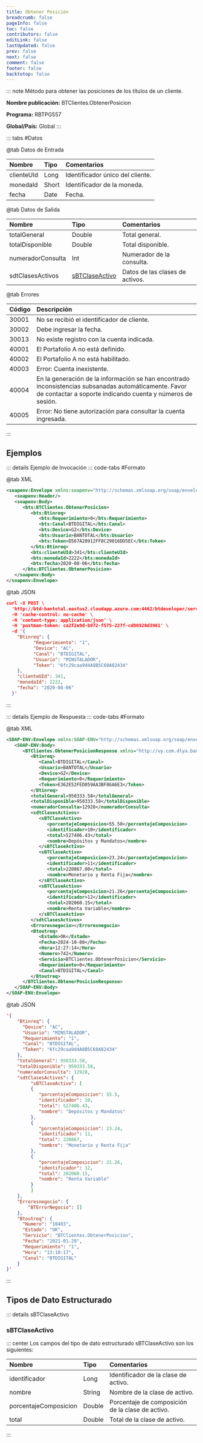 ```yaml
---
title: Obtener Posición
breadcrumb: false
pageInfo: false
toc: false
contributors: false
editLink: false
lastUpdated: false
prev: false
next: false
comment: false
footer: false
backtotop: false
---
```


<!-- ABRE DATOS DEL MÉTODO -->
::: note Método para obtener las posiciones de los títulos de un cliente.

**Nombre publicación:** BTClientes.ObtenerPosicion

**Programa:** RBTPG557

**Global/País:** Global
:::
<!-- CIERRA DATOS DEL MÉTODO -->

<!-- ABRE TABLA DE DATOS -->
::: tabs #Datos 

@tab Datos de Entrada

Nombre | Tipo | Comentarios
:--------- | :--------- | :---------
clienteUId | Long | Identificador único del cliente.
monedaId | Short | Identificador de la moneda.
fecha | Date | Fecha.

@tab Datos de Salida

Nombre | Tipo | Comentarios
:--------- | :--------- | :---------
totalGeneral | Double | Total general.
totalDisponible | Double | Total disponible.
numeradorConsulta | Int | Numerador de la consulta.
sdtClasesActivos | [sBTClaseActivo](#sbtclaseactivo) | Datos de las clases de activos.

@tab Errores

Código | Descripción
:--------- | :-----------
30001 | No se recibió el identificador de cliente.
30002 | Debe ingresar la fecha.
30013 | No existe registro con la cuenta indicada.
40001 | El Portafolio A no está definido.
40002 | El Portafolio A no está habilitado.
40003 | Error: Cuenta inexistente.
40004 | En la generación de la información se han encontrado inconsistencias subsanadas automáticamente. Favor de contactar a soporte indicando cuenta y números de sesión.
40005 | Error: No tiene autorización para consultar la cuenta ingresada.
::: 
<!-- CIERRA TABLA DE DATOS -->

## **Ejemplos**

<!-- ABRE EJEMPLO DE INVOCACIÓN -->
::: details Ejemplo de Invocación 
::: code-tabs #Formato

@tab XML
```xml
<soapenv:Envelope xmlns:soapenv="http://schemas.xmlsoap.org/soap/envelope/" xmlns:bts="http://uy.com.dlya.bantotal/BTSOA/">
   <soapenv:Header/>
   <soapenv:Body>
      <bts:BTClientes.ObtenerPosicion>
         <bts:Btinreq>
            <bts:Requerimiento>0</bts:Requerimiento>
            <bts:Canal>BTDIGITAL</bts:Canal>
            <bts:Device>GZ</bts:Device>
            <bts:Usuario>BANTOTAL</bts:Usuario>
            <bts:Token>D567A28912FF8C29016DD5EC</bts:Token>
         </bts:Btinreq>
         <bts:clienteUId>341</bts:clienteUId>
         <bts:monedaId>2222</bts:monedaId>
         <bts:fecha>2020-08-06</bts:fecha>
      </bts:BTClientes.ObtenerPosicion>
   </soapenv:Body>
</soapenv:Envelope>
```

@tab JSON
```json
curl -X POST \
  'http://btd-bantotal.eastus2.cloudapp.azure.com:4462/btdeveloper/servlet/com.dlya.bantotal.odwsbt_BTClientes?ObtenerPosicion=' \
  -H 'cache-control: no-cache' \
  -H 'content-type: application/json' \
  -H 'postman-token: ca2f2e9d-b972-f575-227f-cd86920d3961' \
  -d '{
    "Btinreq": {
          "Requerimiento": "1",
          "Device": "AC",
          "Canal": "BTDIGITAL",
          "Usuario": "MINSTALADOR",
          "Token": "6fc29caa9d4A8B5C60A82434"
    },
    "clienteUId": 341,
    "monedaId": 2222,
    "fecha": "2020-08-06"
  }'
```
:::
<!-- CIERRA EJEMPLO DE INVOCACIÓN -->

<!-- ABRE EJEMPLO DE RESPUESTA -->
::: details Ejemplo de Respuesta 
::: code-tabs #Formato

@tab XML
```xml
<SOAP-ENV:Envelope xmlns:SOAP-ENV="http://schemas.xmlsoap.org/soap/envelope/" xmlns:xsd="http://www.w3.org/2001/XMLSchema" xmlns:SOAP-ENC="http://schemas.xmlsoap.org/soap/encoding/" xmlns:xsi="http://www.w3.org/2001/XMLSchema-instance">
   <SOAP-ENV:Body>
      <BTClientes.ObtenerPosicionResponse xmlns="http://uy.com.dlya.bantotal/BTSOA/">
         <Btinreq>
            <Canal>BTDIGITAL</Canal>
            <Usuario>BANTOTAL</Usuario>
            <Device>GZ</Device>
            <Requerimiento>0</Requerimiento>
            <Token>E362E52FED059AA3BF86A6E3</Token>
         </Btinreq>
         <totalGeneral>950333.58</totalGeneral>
         <totalDisponible>950333.58</totalDisponible>
         <numeradorConsulta>12928</numeradorConsulta>
         <sdtClasesActivos>
            <sBTClaseActivo>
               <porcentajeComposicion>55.50</porcentajeComposicion>
               <identificador>10</identificador>
               <total>527406.43</total>
               <nombre>Depósitos y Mandatos</nombre>
            </sBTClaseActivo>
            <sBTClaseActivo>
               <porcentajeComposicion>23.24</porcentajeComposicion>
               <identificador>11</identificador>
               <total>220867.00</total>
               <nombre>Monetario y Renta Fija</nombre>
            </sBTClaseActivo>
            <sBTClaseActivo>
               <porcentajeComposicion>21.26</porcentajeComposicion>
               <identificador>12</identificador>
               <total>202060.15</total>
               <nombre>Renta Variable</nombre>
            </sBTClaseActivo>
         </sdtClasesActivos>
         <Erroresnegocio></Erroresnegocio>
         <Btoutreq>
            <Estado>OK</Estado>
            <Fecha>2024-10-08</Fecha>
            <Hora>12:27:14</Hora>
            <Numero>742</Numero>
            <Servicio>BTClientes.ObtenerPosicion</Servicio>
            <Requerimiento>0</Requerimiento>
            <Canal>BTDIGITAL</Canal>
         </Btoutreq>
      </BTClientes.ObtenerPosicionResponse>
   </SOAP-ENV:Body>
</SOAP-ENV:Envelope>
```

@tab JSON
```json
'{
    "Btinreq": {
      "Device": "AC",
      "Usuario": "MINSTALADOR",
      "Requerimiento": "1",
      "Canal": "BTDIGITAL",
      "Token": "6fc29caa9d4A8B5C60A82434"
    },
    "totalGeneral": 950333.58,
    "totalDisponible": 950333.58,
    "numeradorConsulta": 12928,
    "sdtClasesActivos": {
         "sBTClaseActivo": [
         {
            "porcentajeComposicion": 55.5,
            "identificador": 10,
            "total": 527406.43,
            "nombre": "Depósitos y Mandatos"
         },
         {
            "porcentajeComposicion": 23.24,
            "identificador": 11,
            "total": 220867,
            "nombre": "Monetario y Renta Fija"
         },
         {
            "porcentajeComposicion": 21.26,
            "identificador": 12,
            "total": 202060.15,
            "nombre": "Renta Variable"
         }
         ]
    },
    "Erroresnegocio": {
        "BTErrorNegocio": []
    },
    "Btoutreq": {
      "Numero": "10403",
      "Estado": "OK",
      "Servicio": "BTClientes.ObtenerPosicion",
      "Fecha": "2021-01-29",
      "Requerimiento": "1",
      "Hora": "13:10:17",
      "Canal": "BTDIGITAL"
    }
}'
```
::: 
<!-- CIERRA EJEMPLO DE RESPUESTA -->

## **Tipos de Dato Estructurado**

<!-- ABRE SDT -->
::: details sBTClaseActivo  

### sBTClaseActivo

::: center 
Los campos del tipo de dato estructurado sBTClaseActivo son los siguientes: 

Nombre | Tipo | Comentarios 
:--------- | :----------- | :----------- 
identificador | Long | Identificador de la clase de activo. 
nombre | String | Nombre de la clase de activo. 
porcentajeComposicion | Double | Porcentaje de composición de la clase de activo.
total | Double | Total de la clase de activo.
:::
<!-- CIERRA SDT -->